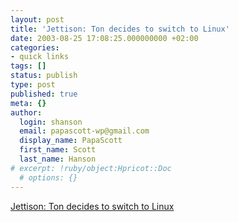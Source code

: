 ```yaml
---
layout: post
title: 'Jettison: Ton decides to switch to Linux'
date: 2003-08-25 17:08:25.000000000 +02:00
categories:
- quick links
tags: []
status: publish
type: post
published: true
meta: {}
author:
  login: shanson
  email: papascott-wp@gmail.com
  display_name: PapaScott
  first_name: Scott
  last_name: Hanson
# excerpt: !ruby/object:Hpricot::Doc
  # options: {}
---
```

<p><a title="Deciding to make the first step is the first step to taking a step" href="http://www.zylstra.org/jet/">Jettison: Ton decides to switch to Linux</a></p>
